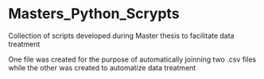 # Masters_Python_Scrypts
Collection of scripts developed during Master thesis to facilitate data treatment

One file was created for the purpose of automatically joinning two .csv files while the other was created to automatize data treatment